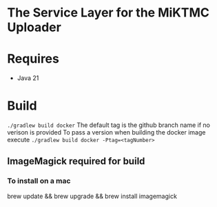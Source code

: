 # The Service Layer for the MiKTMC Uploader

# Requires
* Java 21

# Build
`./gradlew build docker`
The default tag is the github branch name if no verison is provided
To pass a version when building the docker image execute
`./gradlew build docker -Ptag=<tagNumber>`

## ImageMagick required for build
### To install on a mac
brew update && brew upgrade && brew install imagemagick

